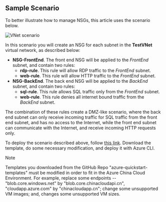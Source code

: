 ## Sample Scenario
To better illustrate how to manage NSGs, this article uses the scenario below.

![VNet scenario](./media/virtual-networks-create-nsg-scenario-include/figure1.png)

In this scenario you will create an NSG for each subnet in the **TestVNet** virtual network, as described below: 

* **NSG-FrontEnd**. The front end NSG will be applied to the *FrontEnd* subnet, and contain two rules:    
    * **rdp-rule**. This rule will allow RDP traffic to the *FrontEnd* subnet.
    * **web-rule**. This rule will allow HTTP traffic to the *FrontEnd* subnet.
* **NSG-BackEnd**. The back end NSG will be applied to the *BackEnd* subnet, and contain two rules:    
    * **sql-rule**. This rule allows SQL traffic only from the *FrontEnd* subnet.
    * **web-rule**. This rule denies all internet bound traffic from the *BackEnd* subnet.

The combination of these rules create a DMZ-like scenario, where the back end subnet can only receive incoming traffic for SQL traffic from the front end subnet, and has no access to the Internet, while the front end subnet can communicate with the Internet, and receive incoming HTTP requests only.

To deploy the scenario described above, follow [this link](http://github.com/telmosampaio/azure-templates/tree/master/201-IaaS-WebFrontEnd-SQLBackEnd-NSG). Download the template, do some necessary modification, and deploy it with Azure CLI.

>[!NOTE]
> Templates you downloaded from the GitHub Repo "azure-quickstart-templates" must be modified in order to fit in the Azure China Cloud Environment. For example, replace some endpoints -- "blob.core.windows.net" by "blob.core.chinacloudapi.cn", "cloudapp.azure.com" by "chinacloudapp.cn"; change some unsupported VM images; and, changes some unsupported VM sizes.